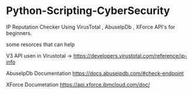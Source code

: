 # Python-Scripting-CyberSecurity
IP Reputation Checker Using VirusTotal , AbuseIpDb , XForce API's for beginners. 

some resorces that can help

V3 API usen in Virustotal ->
https://developers.virustotal.com/reference/ip-info

AbuseIpDb Documentation
https://docs.abuseipdb.com/#check-endpoint

XForce Documetation
https://api.xforce.ibmcloud.com/doc/
